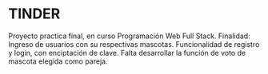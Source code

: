 # TINDER
Proyecto practica final, en curso Programación Web Full Stack. Finalidad: Ingreso de usuarios con su respectivas mascotas. Funcionalidad de registro y login, con enciptación de clave. Falta desarrollar la función de voto de mascota elegida como pareja.
